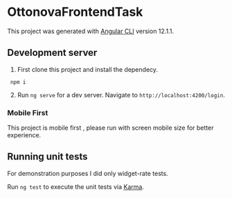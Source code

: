 # OttonovaFrontendTask

This project was generated with [Angular CLI](https://github.com/angular/angular-cli) version 12.1.1.

## Development server

1. First clone this project and install the dependecy.

```
 npm i
```

2. Run `ng serve` for a dev server. Navigate to `http://localhost:4200/login`.

### Mobile First

This project is mobile first , please run with screen mobile size for better experience.

## Running unit tests

For demonstration purposes I did only widget-rate tests.

Run `ng test` to execute the unit tests via [Karma](https://karma-runner.github.io).
